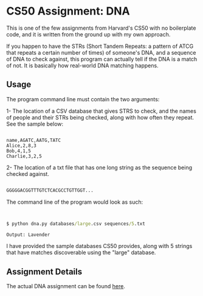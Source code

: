 # CS50 Assignment: DNA

This is one of the few assignments from Harvard's CS50 with no boilerplate code, and it is written from the ground up with my own approach.

If you happen to have the STRs (Short Tandem Repeats: a pattern of ATCG that repeats a certain number of times) of someone's DNA, and a sequence of DNA to check against, this program can actually tell if the DNA is a match of not. It is basically how real-world DNA matching happens.

## Usage

The program command line must contain the two arguments:

1- The location of a CSV database that gives STRS to check, and the names of people and their STRs being checked, along with how often they repeat. See the sample below:

```csv

name,AGATC,AATG,TATC
Alice,2,8,3
Bob,4,1,5
Charlie,3,2,5

```

2- The location of a txt file that has one long string as the sequence being checked against.

```txt

GGGGGACGGTTTGTCTCACGCCTGTTGGT...

```

The command line of the program would look as such:

```cmd


$ python dna.py databases/large.csv sequences/5.txt

Output: Lavender

```

I have provided the sample databases CS50 provides, along with 5 strings that have matches discoverable using the "large" database.

## Assignment Details

The actual DNA assignment can be found [here](https://cs50.harvard.edu/x/2020/psets/6/dna "DNA Link").
